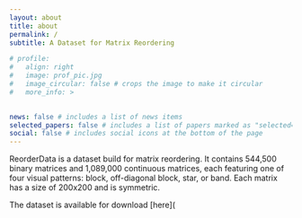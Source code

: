 ```yaml
---
layout: about
title: about
permalink: /
subtitle: A Dataset for Matrix Reordering

# profile:
#   align: right
#   image: prof_pic.jpg
#   image_circular: false # crops the image to make it circular
#   more_info: >

 
news: false # includes a list of news items
selected_papers: false # includes a list of papers marked as "selected={true}"
social: false # includes social icons at the bottom of the page
---
```


ReorderData is a dataset build for matrix reordering. It contains 544,500 binary matrices and 1,089,000 continuous matrices, each featuring one of four visual patterns: block, off-diagonal block, star, or band.
Each matrix has a size of 200x200 and is symmetric.

The dataset is available for download [here](


